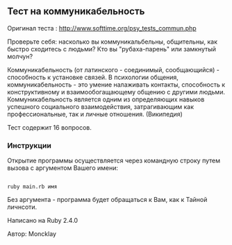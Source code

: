## Тест на коммуникабельность

Оригинал теста : http://www.softtime.org/psy_tests_commun.php

Проверьте себя: насколько вы коммуникальбельны, общительны, как быстро
сходитесь с людьми? Кто вы "рубаха-парень" или замкнутый молчун?

Коммуникабельность (от латинского - соединимый, сообщающийся) - способность к установке связей.
В психологии общения, коммуникабельность - это умение налаживать контакты, способность к конструктивному и взаимообогащающему общению с другими людьми. Коммуникабельность является одним из определяющих навыков успешного социального взаимодействия, затрагивающим как профессиональные, так и личные отношения. (Википедия)

Тест содержит 16 вопросов.

### Инструкции

Открытие программы осуществляется через командную строку путем вызова с аргументом Вашего имени: 
```

ruby main.rb имя 
```

Без аргумента - программа будет обращаться к Вам, как к Тайной личнсоти.

Написано на Ruby 2.4.0

Автор: Moncklay
